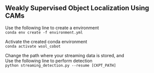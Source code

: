 ## Weakly Supervised Object Localization Using CAMs

Use the following line to create a environment\
```conda env create -f environment.yml```

Activate the created conda environment\
```conda activate wsol_cobot```

Change the path where your streaming data is stored, and \
Use the following line to perform detection\
```python streaming_detection.py --resume [CKPT_PATH]```
